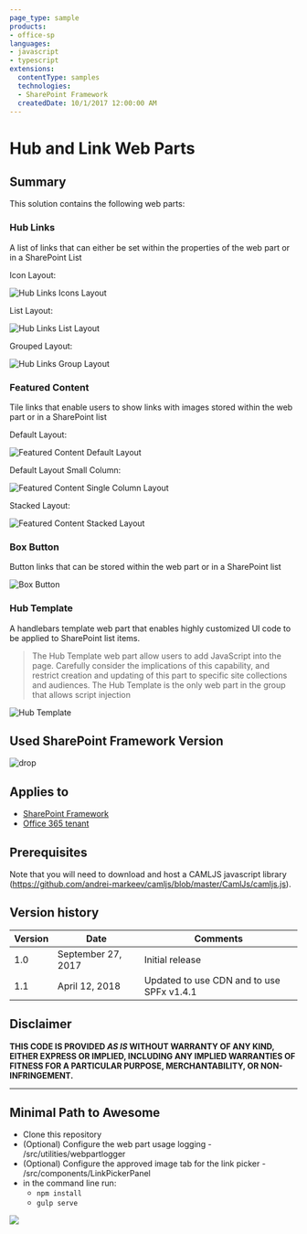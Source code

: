 ```yaml
---
page_type: sample
products:
- office-sp
languages:
- javascript
- typescript
extensions:
  contentType: samples
  technologies:
  - SharePoint Framework
  createdDate: 10/1/2017 12:00:00 AM
---
```

# Hub and Link Web Parts

## Summary

This solution contains the following web parts:

### Hub Links

A list of links that can either be set within the properties of the web part or in a SharePoint List

Icon Layout:

![Hub Links Icons Layout](./assets/hub_links_icon.png "Hub Links Icons Layout")

List Layout:

![Hub Links List Layout](./assets/hub_links_list.png "Hub Links List Layout")

Grouped Layout:

![Hub Links Group Layout](./assets/hub_links_grouped.png "Hub Links Group Layout")

### Featured Content

Tile links that enable users to show links with images stored within the web part or in a SharePoint list

Default Layout:

![Featured Content Default Layout](./assets/featured_content.png "Featured Content Default Layout")

Default Layout Small Column:

![Featured Content Single Column Layout](./assets/featured_content_small_column.png "Featured Content Single Column Layout")

Stacked Layout:

![Featured Content Stacked Layout](./assets/featured_content_stacked.png "Featured Content Stacked Layout")

### Box Button

Button links that can be stored within the web part or in a SharePoint list

![Box Button](./assets/box_button.png "Box Button")

### Hub Template

A handlebars template web part that enables highly customized UI code to be applied to SharePoint list items. 

> The Hub Template web part allow users to add JavaScript into the page.  Carefully consider the implications of this capability, and restrict creation and updating of this part to specific site collections and audiences. The Hub Template is the only web part in the group that allows script injection

![Hub Template](./assets/hub_template.png "Hub Template")

## Used SharePoint Framework Version 
![drop](https://img.shields.io/badge/version-1.4.1-green.svg)

## Applies to

* [SharePoint Framework](https://dev.office.com/sharepoint)
* [Office 365 tenant](https://dev.office.com/sharepoint/docs/spfx/set-up-your-development-environment)

## Prerequisites
 
Note that you will need to download and host a CAMLJS javascript library (https://github.com/andrei-markeev/camljs/blob/master/CamlJs/camljs.js).


## Version history

Version  | Date               | Comments
-------- | ------------------ | --------
1.0      | September 27, 2017 | Initial release
1.1      | April 12, 2018 | Updated to use CDN and to use SPFx v1.4.1

## Disclaimer
**THIS CODE IS PROVIDED *AS IS* WITHOUT WARRANTY OF ANY KIND, EITHER EXPRESS OR IMPLIED, INCLUDING ANY IMPLIED WARRANTIES OF FITNESS FOR A PARTICULAR PURPOSE, MERCHANTABILITY, OR NON-INFRINGEMENT.**

---

## Minimal Path to Awesome

- Clone this repository
- (Optional) Configure the web part usage logging - /src/utilities/webpartlogger
- (Optional) Configure the approved image tab for the link picker - /src/components/LinkPickerPanel
- in the command line run:
  - `npm install`
  - `gulp serve`

<img src="https://telemetry.sharepointpnp.com/sp-dev-solutions/solutions/linksandhandlebarstemplate" />